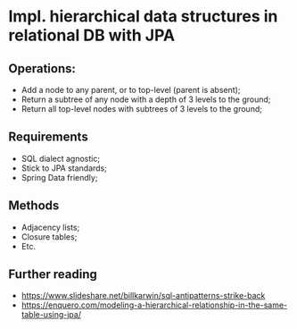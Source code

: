 # Impl. hierarchical data structures in relational DB with JPA

## Operations:

- Add a node to any parent, or to top-level (parent is absent);
- Return a subtree of any node with a depth of 3 levels to the ground;
- Return all top-level nodes with subtrees of 3 levels to the ground;

## Requirements

- SQL dialect agnostic;
- Stick to JPA standards;
- Spring Data friendly;

## Methods

- Adjacency lists;
- Closure tables;
- Etc.

## Further reading

- https://www.slideshare.net/billkarwin/sql-antipatterns-strike-back
- https://enquero.com/modeling-a-hierarchical-relationship-in-the-same-table-using-jpa/




